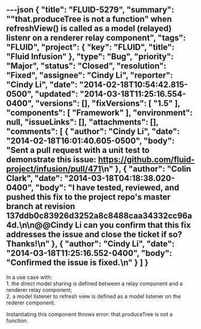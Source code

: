 ---json
{
  "title": "FLUID-5279",
  "summary": "\"that.produceTree is not a function\" when refreshView() is called as a model (relayed) listenr on a renderer relay component",
  "tags": "FLUID",
  "project": {
    "key": "FLUID",
    "title": "Fluid Infusion"
  },
  "type": "Bug",
  "priority": "Major",
  "status": "Closed",
  "resolution": "Fixed",
  "assignee": "Cindy Li",
  "reporter": "Cindy Li",
  "date": "2014-02-18T10:54:42.815-0500",
  "updated": "2014-03-18T11:25:16.554-0400",
  "versions": [],
  "fixVersions": [
    "1.5"
  ],
  "components": [
    "Framework"
  ],
  "environment": null,
  "issueLinks": [],
  "attachments": [],
  "comments": [
    {
      "author": "Cindy Li",
      "date": "2014-02-18T16:01:40.605-0500",
      "body": "Sent a pull request with a unit test to demonstrate this issue: <https://github.com/fluid-project/infusion/pull/471>\n"
    },
    {
      "author": "Colin Clark",
      "date": "2014-03-18T04:18:38.020-0400",
      "body": "I have tested, reviewed, and pushed this fix to the project repo's master branch at revision 137ddb0c83926d3252a8c8488caa34332cc96a4d.\n\n@@Cindy Li can you confirm that this fix addresses the issue and close the ticket if so? Thanks!\n"
    },
    {
      "author": "Cindy Li",
      "date": "2014-03-18T11:25:16.552-0400",
      "body": "Confirmed the issue is fixed.\n"
    }
  ]
}
---
In a use case with:\
1\. the direct model sharing is defined between a relay component and a renderer relay component;\
2\. a model listener to refresh view is defined as a model listener on the rederer component.

Instantiating this component throws error: that.produceTree is not a function.

        